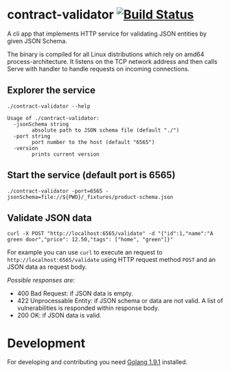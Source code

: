 # contract-validator [![Build Status](https://travis-ci.org/gjerokrsteski/go-contract-validator.svg?branch=master)](https://travis-ci.org/gjerokrsteski/go-contract-validator)
A cli app that implements HTTP service for validating JSON entities by given JSON Schema.

The binary is compiled for all Linux distributions which rely on amd64 process-architecture. 
It listens on the TCP network address and then calls Serve with handler to handle requests 
on incoming connections.

## Explorer the service

```
./contract-validator --help

Usage of ./contract-validator:
  -jsonSchema string
        absolute path to JSON schema file (default "./")
  -port string
        port number to the host (default "6565")
  -version
        prints current version

```

## Start the service (default port is 6565)

```
./contract-validator -port=6565 -jsonSchema=file://${PWD}/_fixtures/product-schema.json
```

## Validate JSON data
```
curl -X POST "http://localhost:6565/validate" -d "{"id":1,"name":"A green door","price": 12.50,"tags": ["home", "green"]}"
```
For example you can use `curl` to execute an request to `http://localhost:6565/validate` using HTTP request method `POST` 
and an JSON data as request body.

*Possible responses are:*
- 400 Bad Request: if JSON data is empty.
- 422 Unprocessable Entity: if JSON schema or data are not valid. A list of vulnerabilities is responded within response body.
- 200 OK: if JSON data is valid.

# Development
For developing and contributing you need [Golang 1.9.1](https://golang.org/) installed.
